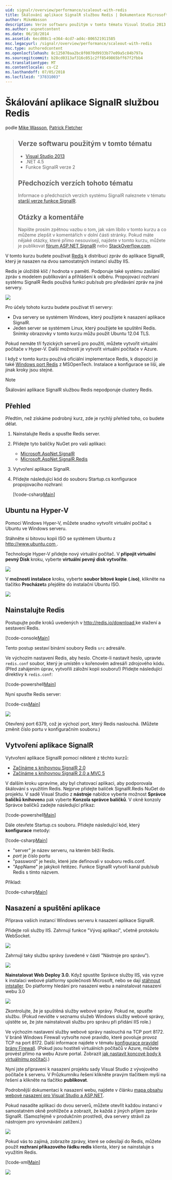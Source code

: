 ```yaml
---
uid: signalr/overview/performance/scaleout-with-redis
title: Škálování aplikace SignalR službou Redis | Dokumentace Microsoftu
author: MikeWasson
description: Verze softwaru použitým v tomto tématu Visual Studio 2013 .NET 4.5 SignalR 2 předchozí verze tohoto tématu informace o předchozích verzích...
ms.author: aspnetcontent
ms.date: 06/10/2014
ms.assetid: 6ecd08c1-e364-4cd7-ad4c-806521911585
msc.legacyurl: /signalr/overview/performance/scaleout-with-redis
msc.type: authoredcontent
ms.openlocfilehash: 8c125070aa2bc8f0070d9933b77e09a5c84b797a
ms.sourcegitcommit: b28cd0313af316c051c2ff8549865bff67f2fbb4
ms.translationtype: MT
ms.contentlocale: cs-CZ
ms.lasthandoff: 07/05/2018
ms.locfileid: "37831003"
---
```

<a name="signalr-scaleout-with-redis"></a>Škálování aplikace SignalR službou Redis
====================
podle [Mike Wasson](https://github.com/MikeWasson), [Patrick Fletcher](https://github.com/pfletcher)

> ## <a name="software-versions-used-in-this-topic"></a>Verze softwaru použitým v tomto tématu
> 
> 
> - [Visual Studio 2013](https://www.microsoft.com/visualstudio/eng/2013-downloads)
> - .NET 4.5
> - Funkce SignalR verze 2
>   
> 
> 
> ## <a name="previous-versions-of-this-topic"></a>Předchozích verzích tohoto tématu
> 
> Informace o předchozích verzích systému SignalR naleznete v tématu [starší verze funkce SignalR](../older-versions/index.md).
> 
> ## <a name="questions-and-comments"></a>Otázky a komentáře
> 
> Napište prosím zpětnou vazbu o tom, jak vám líbilo v tomto kurzu a co můžeme zlepšit v komentářích v dolní části stránky. Pokud máte nějaké otázky, které přímo nesouvisejí, najdete v tomto kurzu, můžete je publikovat [fórum ASP.NET SignalR](https://forums.asp.net/1254.aspx/1?ASP+NET+SignalR) nebo [StackOverflow.com](http://stackoverflow.com/).


V tomto kurzu budete používat [Redis](http://redis.io/) k distribuci zpráv do aplikace SignalR, který je nasazen na dvou samostatných instancí služby IIS.

Redis je úložiště klíč / hodnota v paměti. Podporuje také systému zasílání zpráv s modelem publikování a přihlášení k odběru. Propojovací rozhraní systému SignalR Redis používá funkci pub/sub pro předávání zpráv na jiné servery.

![](scaleout-with-redis/_static/image1.png)

Pro účely tohoto kurzu budete používat tři servery:

- Dva servery se systémem Windows, který použijete k nasazení aplikace SignalR.
- Jeden server se systémem Linux, který použijete ke spuštění Redis. Snímky obrazovky v tomto kurzu můžu použít Ubuntu 12.04 TLS.

Pokud nemáte tří fyzických serverů pro použití, můžete vytvořit virtuální počítače v Hyper-V. Další možností je vytvořit virtuální počítače v Azure.

I když v tomto kurzu používá oficiální implementace Redis, k dispozici je také [Windows port Redis](https://github.com/MSOpenTech/redis) z MSOpenTech. Instalace a konfigurace se liší, ale jinak kroky jsou stejné.

> [!NOTE] 
> 
> Škálování aplikace SignalR službou Redis nepodporuje clustery Redis.


## <a name="overview"></a>Přehled

Předtím, než získáme podrobný kurz, zde je rychlý přehled toho, co budete dělat.

1. Nainstalujte Redis a spusťte Redis server.
2. Přidejte tyto balíčky NuGet pro vaši aplikaci: 

    - [Microsoft.AspNet.SignalR](http://nuget.org/packages/Microsoft.AspNet.SignalR)
    - [Microsoft.AspNet.SignalR.Redis](http://nuget.org/packages/Microsoft.AspNet.SignalR.Redis)
3. Vytvoření aplikace SignalR.
4. Přidejte následující kód do souboru Startup.cs konfigurace propojovacího rozhraní: 

    [!code-csharp[Main](scaleout-with-redis/samples/sample1.cs)]

## <a name="ubuntu-on-hyper-v"></a>Ubuntu na Hyper-V

Pomocí Windows Hyper-V, můžete snadno vytvořit virtuální počítač s Ubuntu ve Windows serveru.

Stáhněte si bitovou kopii ISO se systémem Ubuntu z [ http://www.ubuntu.com ](http://www.ubuntu.com/).

Technologie Hyper-V přidejte nový virtuální počítač. V **připojit virtuální pevný Disk** kroku, vyberte **virtuální pevný disk vytvoříte**.

![](scaleout-with-redis/_static/image2.png)

V **možnosti instalace** kroku, vyberte **soubor bitové kopie (.iso)**, klikněte na tlačítko **Procházet**a přejděte do instalační Ubuntu ISO.

![](scaleout-with-redis/_static/image3.png)

## <a name="install-redis"></a>Nainstalujte Redis

Postupujte podle kroků uvedených v [ http://redis.io/download ](http://redis.io/download) ke stažení a sestavení Redis.

[!code-console[Main](scaleout-with-redis/samples/sample2.cmd)]

Tento postup sestaví binární soubory Redis `src` adresáře.

Ve výchozím nastavení Redis, aby heslo. Chcete-li nastavit heslo, upravte `redis.conf` soubor, který je umístěn v kořenovém adresáři zdrojového kódu. (Před zahájením úprav, vytvořili záložní kopii souboru!) Přidejte následující direktivy k `redis.conf`:

[!code-powershell[Main](scaleout-with-redis/samples/sample3.ps1)]

Nyní spusťte Redis server:

[!code-css[Main](scaleout-with-redis/samples/sample4.css)]

![](scaleout-with-redis/_static/image4.png)

Otevřený port 6379, což je výchozí port, který Redis naslouchá. (Můžete změnit číslo portu v konfiguračním souboru.)

## <a name="create-the-signalr-application"></a>Vytvoření aplikace SignalR

Vytvoření aplikace SignalR pomocí některé z těchto kurzů:

- [Začínáme s knihovnou SignalR 2.0](../getting-started/tutorial-getting-started-with-signalr.md)
- [Začínáme s knihovnou SignalR 2.0 a MVC 5](../getting-started/tutorial-getting-started-with-signalr-and-mvc.md)

V dalším kroku upravíme, aby byl chatovací aplikaci, aby podporovala škálování s využitím Redis. Nejprve přidejte balíček SignalR.Redis NuGet do projektu. V sadě Visual Studio z **nástroje** nabídce vyberte možnost **Správce balíčků knihoven**a pak vyberte **Konzola správce balíčků**. V okně konzoly Správce balíčků zadejte následující příkaz:

[!code-powershell[Main](scaleout-with-redis/samples/sample5.ps1)]

Dále otevřete Startup.cs souboru. Přidejte následující kód, který **konfigurace** metody:

[!code-csharp[Main](scaleout-with-redis/samples/sample6.cs)]

- "server" je název serveru, na kterém běží Redis.
- *port* je číslo portu
- "password" je heslo, které jste definovali v souboru redis.conf.
- "AppName" je jakýkoli řetězec. Funkce SignalR vytvoří kanál pub/sub Redis s tímto názvem.

Příklad:

[!code-csharp[Main](scaleout-with-redis/samples/sample7.cs)]

## <a name="deploy-and-run-the-application"></a>Nasazení a spuštění aplikace

Příprava vašich instancí Windows serveru k nasazení aplikace SignalR.

Přidejte roli služby IIS. Zahrnují funkce "Vývoj aplikací", včetně protokolu WebSocket.

![](scaleout-with-redis/_static/image5.png)

Zahrnují taky službu správy (uvedené v části "Nástroje pro správu").

![](scaleout-with-redis/_static/image6.png)

**Nainstalovat Web Deploy 3.0.** Když spustíte Správce služby IIS, vás vyzve k instalaci webové platformy společnosti Microsoft, nebo se dají [stáhnout intstaller](https://go.microsoft.com/fwlink/?LinkId=255386). Do platformy hledání pro nasazení webu a nainstalovat nasazení webu 3.0

![](scaleout-with-redis/_static/image7.png)

Zkontrolujte, že je spuštěná služby webové správy. Pokud ne, spusťte službu. (Pokud nevidíte v seznamu služeb Windows služby webové správy, ujistěte se, že jste nainstalovali službu pro správu při přidání IIS role.)

Ve výchozím nastavení služby webové správy naslouchá na TCP port 8172. V bráně Windows Firewall vytvořte nové pravidlo, které povoluje provoz TCP na port 8172. Další informace najdete v tématu [konfigurace pravidel brány Firewall](https://technet.microsoft.com/library/dd448559(WS.10).aspx). (Pokud jsou hostiteli virtuálních počítačů v Azure, můžete provést přímo na webu Azure portal. Zobrazit [jak nastavit koncové body k virtuálnímu počítači](https://azure.microsoft.com/documentation/articles/virtual-machines-set-up-endpoints/).)

Nyní jste připraveni k nasazení projektu sady Visual Studio z vývojového počítače k serveru. V Průzkumníku řešení klikněte pravým tlačítkem myši na řešení a klikněte na tlačítko **publikovat**.

Podrobnější dokumentaci k nasazení webu, najdete v článku [mapa obsahu webové nasazení pro Visual Studio a ASP.NET](../../../whitepapers/aspnet-web-deployment-content-map.md).

Pokud nasadíte aplikaci do dvou serverů, můžete otevřít každou instanci v samostatném okně prohlížeče a zobrazit, že každá z jiných příjem zpráv SignalR. (Samozřejmě v produkčním prostředí, dva servery strávil za nástrojem pro vyrovnávání zatížení.)

![](scaleout-with-redis/_static/image8.png)

Pokud vás to zajímá, zobrazíte zprávy, které se odesílají do Redis, můžete použít **rozhraní příkazového řádku redis** klienta, který se nainstaluje s využitím Redis.

[!code-xml[Main](scaleout-with-redis/samples/sample8.xml)]

![](scaleout-with-redis/_static/image9.png)
